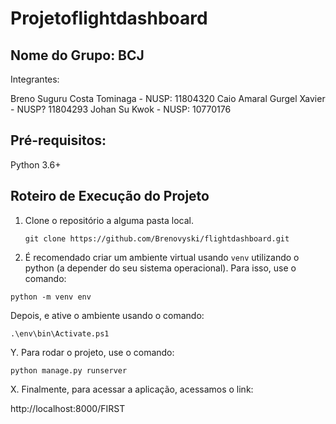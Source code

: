 # Projetoflightdashboard
## Nome do Grupo: BCJ

Integrantes: 

Breno Suguru Costa Tominaga - NUSP: 11804320
Caio Amaral Gurgel Xavier - NUSP? 11804293
Johan Su Kwok - NUSP: 10770176

## Pré-requisitos:
Python 3.6+


## Roteiro de Execução do Projeto

1. Clone o repositório a alguma pasta local.

    ```
    git clone https://github.com/Brenovyski/flightdashboard.git
    ```

2. É recomendado criar um ambiente virtual usando `venv` utilizando o python (a depender do seu sistema operacional). Para isso, use o comando:

```
python -m venv env
```

Depois, e ative o ambiente usando o comando:

```
.\env\bin\Activate.ps1
```


Y. Para rodar o projeto, use o comando:

```
python manage.py runserver
```


X. Finalmente, para acessar a aplicação, acessamos o link:

http://localhost:8000/FIRST

